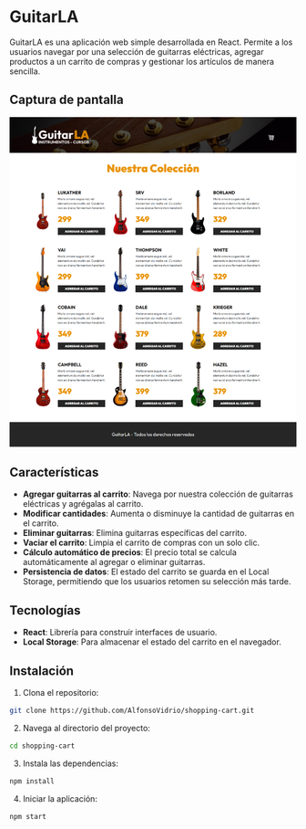 # GuitarLA

GuitarLA es una aplicación web simple desarrollada en React. Permite a los usuarios navegar por una selección de guitarras eléctricas, agregar productos a un carrito de compras y gestionar los artículos de manera sencilla.

## Captura de pantalla
<img src="./preview.png" alt="Screenshot" style="width: 600px; height: auto;">

## Características

- **Agregar guitarras al carrito**: Navega por nuestra colección de guitarras eléctricas y agrégalas al carrito.
- **Modificar cantidades**: Aumenta o disminuye la cantidad de guitarras en el carrito.
- **Eliminar guitarras**: Elimina guitarras específicas del carrito.
- **Vaciar el carrito**: Limpia el carrito de compras con un solo clic.
- **Cálculo automático de precios**: El precio total se calcula automáticamente al agregar o eliminar guitarras.
- **Persistencia de datos**: El estado del carrito se guarda en el Local Storage, permitiendo que los usuarios retomen su selección más tarde.

## Tecnologías

- **React**: Librería para construir interfaces de usuario.
- **Local Storage**: Para almacenar el estado del carrito en el navegador.

## Instalación

1. Clona el repositorio:
```bash
git clone https://github.com/AlfonsoVidrio/shopping-cart.git
```

2. Navega al directorio del proyecto:
```bash
cd shopping-cart
```

3. Instala las dependencias:
```bash
npm install
```

4. Iniciar la aplicación:
```bash
npm start
```
